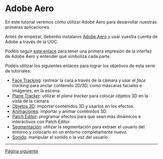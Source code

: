 # Adobe Aero

En este tutorial veremos cómo utilizar Adobe Aero para desarrollar nuestras primeras aplicaciones.

Antes de empezar, deberéis instalaros [Adobe Aero](https://creativecloud.adobe.com/apps/download/aero) y usar vuestra cuenta de Adobe a través de la UOC. 

Podéis seguir [este enlace](Studio.md) para tener una primera impresión de la interfaz de Adobe Aero y entender qué simboliza cada parte.

Podéis utilizar los siguientes enlaces para lograr los objetivos de esta serie de tutoriales:

- [Face Tracking](Face-Tracking.md): rastrear la cara a través de la cámara y usar el _face tracking_ para anclar contenido 2D/3D, como máscaras faciales e imágenes, en la escena.
- [Plane Tracker](Plane-Tracker.md): utilizar el _plane tracker_ para colocar objetos 3D en la vista de la cámara.
- [Objetos 3D](Objetos-3D.md): importar contenidos 3D y usarlos en los efectos.
- [Animaciones](Animaciones.md): importar y animar contenidos 3D.
- [Patch Editor](Patch-Editor.md): programar efectos para que sean más dinámicos e interactivos con Patch Editor.
- [Segmentación](Segmentación.md): utilizar la segmentación para extraer el usuario del entorno y colocarlo en un entorno completamente nuevo.
- [Sonido](Sonido.md): manipular el sonido o la voz del usuario.

---
[Página siguiente](Studio.md)

